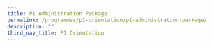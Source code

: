 ```yaml
---
title: P1 Administration Package
permalink: /programmes/p1-orientation/p1-administration-package/
description: ""
third_nav_title: P1 Orientation
---
```

